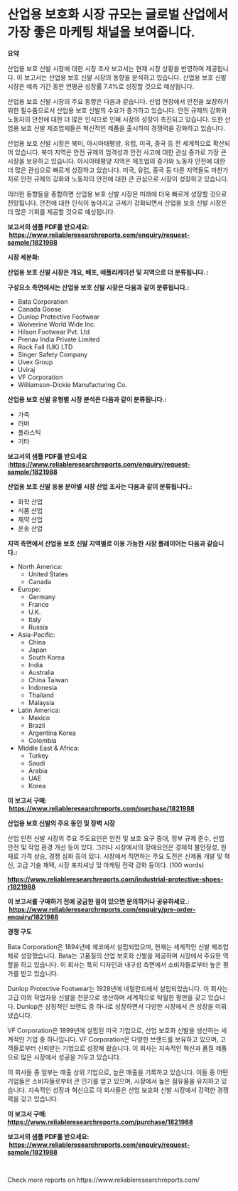 <p><h1>산업용 보호화 시장 규모는 글로벌 산업에서 가장 좋은 마케팅 채널을 보여줍니다.</h1></p><p><strong>요약</strong></p>
<p><p>산업용 보호 신발 시장에 대한 시장 조사 보고서는 현재 시장 상황을 반영하여 제공됩니다. 이 보고서는 산업용 보호 신발 시장의 동향을 분석하고 있습니다. 산업용 보호 신발 시장은 예측 기간 동안 연평균 성장률 7.4%로 성장할 것으로 예상됩니다. </p><p>산업용 보호 신발 시장의 주요 동향은 다음과 같습니다. 산업 현장에서 안전을 보장하기 위한 필수품으로서 산업용 보호 신발의 수요가 증가하고 있습니다. 안전 규제의 강화와 노동자의 안전에 대한 더 많은 인식으로 인해 시장의 성장이 촉진되고 있습니다. 또한 산업용 보호 신발 제조업체들은 혁신적인 제품을 출시하여 경쟁력을 강화하고 있습니다.</p><p>산업용 보호 신발 시장은 북미, 아시아태평양, 유럽, 미국, 중국 등 전 세계적으로 확산되어 있습니다. 북미 지역은 안전 규제의 엄격성과 안전 사고에 대한 관심 증가로 가장 큰 시장을 보유하고 있습니다. 아시아태평양 지역은 제조업의 증가와 노동자 안전에 대한 더 많은 관심으로 빠르게 성장하고 있습니다. 미국, 유럽, 중국 등 다른 지역들도 마찬가지로 안전 규제의 강화와 노동자의 안전에 대한 큰 관심으로 시장이 성장하고 있습니다.</p><p>이러한 동향들을 종합하면 산업용 보호 신발 시장은 미래에 더욱 빠르게 성장할 것으로 전망됩니다. 안전에 대한 인식이 높아지고 규제가 강화되면서 산업용 보호 신발 시장은 더 많은 기회를 제공할 것으로 예상됩니다.</p></p>
<p><strong>보고서의 샘플 PDF를 받으세요: &nbsp;<a href="https://www.reliableresearchreports.com/enquiry/request-sample/1821988">https://www.reliableresearchreports.com/enquiry/request-sample/1821988</a></strong></p>
<p><strong>시장 세분화:</strong></p>
<p><strong> 산업용 보호 신발 시장은 개요, 배포, 애플리케이션 및 지역으로 더 분류됩니다. :</strong></p>
<p><strong>구성요소 측면에서는 산업용 보호 신발 시장은 다음과 같이 분류됩니다.:</strong></p>
<p><ul><li>Bata Corporation</li><li>Canada Goose</li><li>Dunlop Protective Footwear</li><li>Wolverine World Wide Inc.</li><li>Hilson Footwear Pvt. Ltd</li><li>Prenav India Private Limited</li><li>Rock Fall (UK) LTD</li><li>Singer Safety Company</li><li>Uvex Group</li><li>Uviraj</li><li>VF Corporation</li><li>Williamson-Dickie Manufacturing Co.</li></ul></p>
<p><strong> 산업용 보호 신발 유형별 시장 분석은 다음과 같이 분류됩니다.:</strong></p>
<p><ul><li>가죽</li><li>러버</li><li>플라스틱</li><li>기타</li></ul></p>
<p><strong>보고서의 샘플 PDF를 받으세요 :<a href="https://www.reliableresearchreports.com/enquiry/request-sample/1821988">https://www.reliableresearchreports.com/enquiry/request-sample/1821988</a></strong></p>
<p><strong> 산업용 보호 신발 응용 분야별 시장 산업 조사는 다음과 같이 분류됩니다.:</strong></p>
<p><ul><li>화학 산업</li><li>식품 산업</li><li>제약 산업</li><li>운송 산업</li></ul></p>
<p><strong>지역 측면에서 산업용 보호 신발 지역별로 이용 가능한 시장 플레이어는 다음과 같습니다.:</strong></p>
<p><ul>
    <li>
        North America:
        <ul>
            <li>United States</li>
            <li>Canada</li>
        </ul>
    </li>
    <li>
        Europe:
        <ul>
            <li>Germany</li>
            <li>France</li>
            <li>U.K.</li>
            <li>Italy</li>
            <li>Russia</li>
        </ul>
    </li>
    <li>
        Asia-Pacific:
        <ul>
            <li>China</li>
            <li>Japan</li>
            <li>South Korea</li>
            <li>India</li>
            <li>Australia</li>
            <li>China Taiwan</li>
            <li>Indonesia</li>
            <li>Thailand</li>
            <li>Malaysia</li>
        </ul>
    </li>
    <li>
        Latin America:
        <ul>
            <li>Mexico</li>
            <li>Brazil</li>
            <li>Argentina Korea</li>
            <li>Colombia</li>
        </ul>
    </li>
    <li>
        Middle East & Africa:
        <ul>
            <li>Turkey</li>
            <li>Saudi</li>
            <li>Arabia</li>
            <li>UAE</li>
            <li>Korea</li>
        </ul>
    </li>
    </ul></p>
<p><strong>이 보고서 구매: &nbsp;<a href="https://www.reliableresearchreports.com/purchase/1821988">https://www.reliableresearchreports.com/purchase/1821988</a></strong></p>
<p><strong>산업용 보호 신발의 주요 동인 및 장벽 시장</strong></p>
<p><p>산업 안전 신발 시장의 주요 주도요인은 안전 및 보호 요구 증대, 정부 규제 준수, 산업 안전 및 작업 환경 개선 등이 있다. 그러나 시장에서의 장애요인은 경제적 불안정성, 원재료 가격 상승, 경쟁 심화 등이 있다. 시장에서 직면하는 주요 도전은 신제품 개발 및 혁신, 고급 기술 채택, 시장 포지셔닝 및 마케팅 전략 강화 등이다. (100 words)</p></p>
<p><strong><a href="https://www.reliableresearchreports.com/industrial-protective-shoes-r1821988">https://www.reliableresearchreports.com/industrial-protective-shoes-r1821988</a></strong></p>
<p><strong>이 보고서를 구매하기 전에 궁금한 점이 있으면 문의하거나 공유하세요.: &nbsp;<a href="https://www.reliableresearchreports.com/enquiry/pre-order-enquiry/1821988">https://www.reliableresearchreports.com/enquiry/pre-order-enquiry/1821988</a></strong></p>
<p><strong>경쟁 구도</strong></p>
<p><p>Bata Corporation은 1894년에 체코에서 설립되었으며, 현재는 세계적인 신발 제조업체로 성장했습니다. Bata는 고품질의 산업 보호화 신발을 제공하며 시장에서 주요한 역할을 하고 있습니다. 이 회사는 특히 디자인과 내구성 측면에서 소비자들로부터 높은 평가를 받고 있습니다.</p><p>Dunlop Protective Footwear는 1928년에 네덜란드에서 설립되었습니다. 이 회사는 고급 야외 작업자용 신발을 전문으로 생산하며 세계적으로 탁월한 평판을 갖고 있습니다. Dunlop은 상징적인 브랜드 중 하나로 성장하면서 다양한 시장에서 큰 성장을 이뤄냈습니다.</p><p>VF Corporation은 1899년에 설립된 미국 기업으로, 산업 보호화 신발을 생산하는 세계적인 기업 중 하나입니다. VF Corporation은 다양한 브랜드를 보유하고 있으며, 고객들로부터 신뢰받는 기업으로 성장해 왔습니다. 이 회사는 지속적인 혁신과 품질 제품으로 많은 시장에서 성공을 거두고 있습니다.</p><p>이 회사들 중 일부는 매출 상위 기업으로, 높은 매출을 기록하고 있습니다. 이들 중 어떤 기업들은 소비자들로부터 큰 인기를 얻고 있으며, 시장에서 높은 점유율을 유지하고 있습니다. 지속적인 성장과 혁신으로 이 회사들은 산업 보호화 신발 시장에서 강력한 경쟁력을 갖고 있습니다.</p></p>
<p><strong>이 보고서 구매: &nbsp; <a href="https://www.reliableresearchreports.com/purchase/1821988">https://www.reliableresearchreports.com/purchase/1821988</a></strong></p>
<p><strong>보고서의 샘플 PDF를 받으세요: &nbsp;<a href="https://www.reliableresearchreports.com/enquiry/request-sample/1821988">https://www.reliableresearchreports.com/enquiry/request-sample/1821988</a></strong><strong></strong></p>
<p>&nbsp;</p>
<p>Check more reports on https://www.reliableresearchreports.com/</p>
